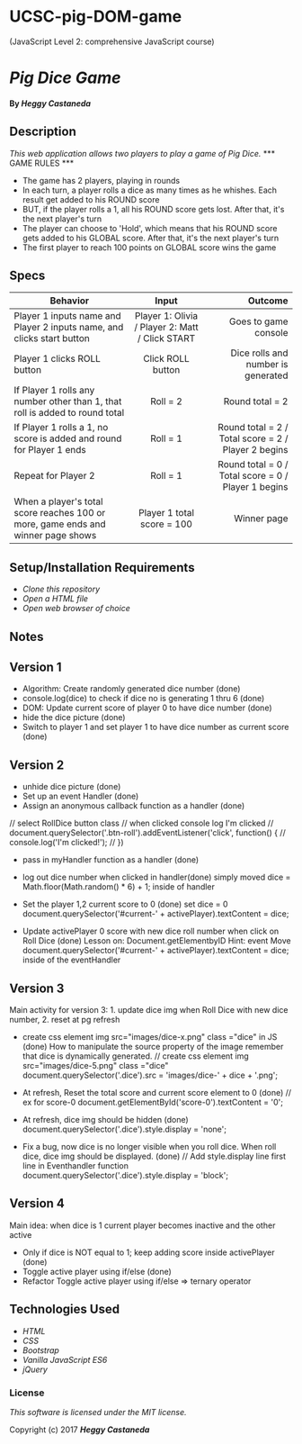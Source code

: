 # UCSC-pig-DOM-game
(JavaScript Level 2: comprehensive JavaScript course)


# _Pig Dice Game_

#### By _Heggy Castaneda_

## Description

_This web application allows two players to play a game of Pig Dice._
*** GAME RULES ***
- The game has 2 players, playing in rounds
- In each turn, a player rolls a dice as many times as he whishes. Each result get added to his ROUND score
- BUT, if the player rolls a 1, all his ROUND score gets lost. After that, it's the next player's turn
- The player can choose to 'Hold', which means that his ROUND score gets added to his GLOBAL score. After that, it's the next player's turn
- The first player to reach 100 points on GLOBAL score wins the game

## Specs
| Behavior        | Input           | Outcome  |
| ------------- |:-------------:| -----:|
| Player 1 inputs name and Player 2 inputs name, and clicks start button | Player 1: Olivia / Player 2: Matt / Click START | Goes to game console |
| Player 1 clicks ROLL button | Click ROLL button | Dice rolls and number is generated
| If Player 1 rolls any number other than 1, that roll is added to round total | Roll = 2 | Round total = 2 |
| If Player 1 rolls a 1, no score is added and round for Player 1 ends | Roll = 1 | Round total = 2 / Total score = 2 / Player 2 begins |
| Repeat for Player 2 | Roll = 1 | Round total = 0 / Total score = 0 / Player 1 begins |
| When a player's total score reaches 100 or more, game ends and winner page shows | Player 1 total score = 100 | Winner page |


## Setup/Installation Requirements

* _Clone this repository_
* _Open a HTML file_
* _Open web browser of choice_

## Notes

## Version 1

- Algorithm: Create randomly generated dice number  (done)
- console.log(dice) to check if dice no is generating 1 thru 6 (done)
- DOM: Update current score of player 0 to have dice number (done)
- hide the dice picture (done)
- Switch to player 1 and set player 1 to have dice number as current score (done)

## Version 2
- unhide dice picture (done)
- Set up an event Handler (done)
- Assign an anonymous callback function as a handler (done)

// select RollDice button class
// when clicked console log I'm clicked
// document.querySelector('.btn-roll').addEventListener('click', function() {
//   console.log('I\'m clicked!');
// })

- pass in myHandler function as a handler (done)
- log out dice number when clicked in handler(done)
simply moved dice = Math.floor(Math.random() * 6) + 1; inside of handler
- Set the player 1,2 current score to 0 (done)
set dice = 0
document.querySelector('#current-' + activePlayer).textContent = dice;

- Update activePlayer 0 score with new dice roll number when click on Roll Dice (done)
Lesson on: Document.getElementbyID
Hint: event
Move document.querySelector('#current-' + activePlayer).textContent = dice; inside of the eventHandler

## Version 3
Main activity for version 3: 1. update dice img when Roll Dice with new dice number, 2. reset at pg refresh

-  create css element img src="images/dice-x.png" class ="dice" in JS (done)
How to manipulate the source property of the image
remember that dice is dynamically generated.
  //  create css element img src="images/dice-5.png" class ="dice"
document.querySelector('.dice').src = 'images/dice-' + dice + '.png';

- At refresh, Reset the total score and current score element to 0 (done)
// ex for score-0
document.getElementById('score-0').textContent = '0';

- At refresh, dice img should be hidden (done)
document.querySelector('.dice').style.display = 'none';

- Fix a bug, now dice is no longer visible when you roll dice.  When roll dice, dice img should be displayed. (done)
// Add style.display line first line in Eventhandler function
document.querySelector('.dice').style.display = 'block';

## Version 4
Main idea: when dice is 1 current player becomes inactive and the other active
- Only if dice is NOT equal to 1; keep adding score inside activePlayer (done)
- Toggle active player using if/else (done)
- Refactor Toggle active player using if/else => ternary operator



## Technologies Used

* _HTML_
* _CSS_
* _Bootstrap_
* _Vanilla JavaScript ES6_
* _jQuery_

### License

*This software is licensed under the MIT license.*

Copyright (c) 2017 **_Heggy Castaneda_**